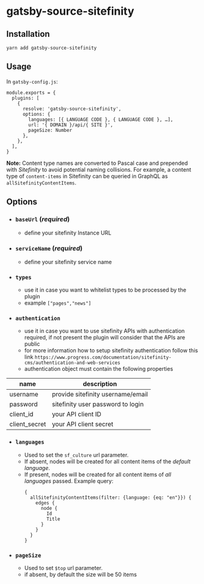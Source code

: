 # gatsby-source-sitefinity

## Installation

```
yarn add gatsby-source-sitefinity
```

## Usage

In `gatsby-config.js`:

```
module.exports = {
  plugins: [
    {
      resolve: 'gatsby-source-sitefinity',
      options: {
        languages: [{ LANGUAGE CODE }, { LANGUAGE CODE }, …],
        url: '{ DOMAIN }/api/{ SITE }',
        pageSize: Number
      },
    },
  ],
}
```

**Note:** Content type names are converted to Pascal case and prepended with _Sitefinity_ to avoid potential naming collisions. For example, a content type of `content-items` in Sitefinity can be queried in GraphQL as `allSitefinityContentItems`.

## Options

- ### `baseUrl` (_required_)
  - define your sitefinity Instance URL
- ### `serviceName` (_required_)
   - define your sitefinity service name
- ### `types`
   - use it in case you want to whitelist types to be processed by the plugin
   - example `["pages","news"]`
- ### `authentication`
   - use it in case you want to use sitefinity APIs with authentication required, if not present the plugin will consider that the APIs are public
   - for more information how to setup sitefinity authentication follow this link `https://www.progress.com/documentation/sitefinity-cms/authentication-and-web-services`
   - authentication object must contain the following properties 
    
| name 	| description 	|
|---------------	|-----------------------------------	|
| username 	| provide sitefinity username/email 	|
| password 	| sitefinity user password to login 	|
| client_id 	| your API client ID 	|
| client_secret 	| your API client secret 	|

    

 
- ### `languages`
  - Used to set the `sf_culture` url parameter.
  - If absent, nodes will be created for all content items of the _default language_.
  - If present, nodes will be created for all content items of _all languages_ passed. Example query:
    ```
    {
      allSitefinityContentItems(filter: {language: {eq: "en"}}) {
        edges {
          node {
            Id
            Title
          }
        }
      }
    }
    ```
- ### `pageSize`
  - Used to set `$top` url parameter.
  - if absent, by default the size will be 50 items